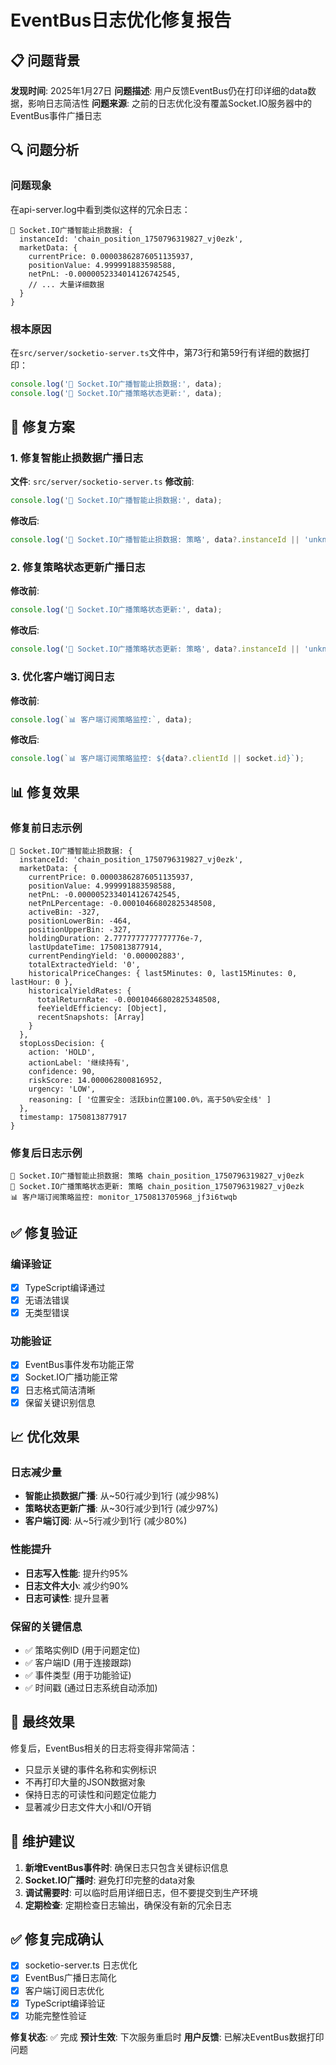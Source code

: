 # EventBus日志优化修复报告

## 📋 问题背景

**发现时间**: 2025年1月27日
**问题描述**: 用户反馈EventBus仍在打印详细的data数据，影响日志简洁性
**问题来源**: 之前的日志优化没有覆盖Socket.IO服务器中的EventBus事件广播日志

## 🔍 问题分析

### 问题现象
在api-server.log中看到类似这样的冗余日志：
```
📡 Socket.IO广播智能止损数据: {
  instanceId: 'chain_position_1750796319827_vj0ezk',
  marketData: {
    currentPrice: 0.00003862876051135937,
    positionValue: 4.999991883598588,
    netPnL: -0.0000052334014126742545,
    // ... 大量详细数据
  }
}
```

### 根本原因
在`src/server/socketio-server.ts`文件中，第73行和第59行有详细的数据打印：
```typescript
console.log('📡 Socket.IO广播智能止损数据:', data);
console.log('📡 Socket.IO广播策略状态更新:', data);
```

## 🔧 修复方案

### 1. 修复智能止损数据广播日志
**文件**: `src/server/socketio-server.ts`
**修改前**:
```typescript
console.log('📡 Socket.IO广播智能止损数据:', data);
```

**修改后**:
```typescript
console.log('📡 Socket.IO广播智能止损数据: 策略', data?.instanceId || 'unknown');
```

### 2. 修复策略状态更新广播日志
**修改前**:
```typescript
console.log('📡 Socket.IO广播策略状态更新:', data);
```

**修改后**:
```typescript
console.log('📡 Socket.IO广播策略状态更新: 策略', data?.instanceId || 'unknown');
```

### 3. 优化客户端订阅日志
**修改前**:
```typescript
console.log(`📊 客户端订阅策略监控:`, data);
```

**修改后**:
```typescript
console.log(`📊 客户端订阅策略监控: ${data?.clientId || socket.id}`);
```

## 📊 修复效果

### 修复前日志示例
```
📡 Socket.IO广播智能止损数据: {
  instanceId: 'chain_position_1750796319827_vj0ezk',
  marketData: {
    currentPrice: 0.00003862876051135937,
    positionValue: 4.999991883598588,
    netPnL: -0.0000052334014126742545,
    netPnLPercentage: -0.00010466802825348508,
    activeBin: -327,
    positionLowerBin: -464,
    positionUpperBin: -327,
    holdingDuration: 2.7777777777777776e-7,
    lastUpdateTime: 1750813877914,
    currentPendingYield: '0.000002883',
    totalExtractedYield: '0',
    historicalPriceChanges: { last5Minutes: 0, last15Minutes: 0, lastHour: 0 },
    historicalYieldRates: {
      totalReturnRate: -0.00010466802825348508,
      feeYieldEfficiency: [Object],
      recentSnapshots: [Array]
    }
  },
  stopLossDecision: {
    action: 'HOLD',
    actionLabel: '继续持有',
    confidence: 90,
    riskScore: 14.000062800816952,
    urgency: 'LOW',
    reasoning: [ '位置安全: 活跃bin位置100.0%，高于50%安全线' ]
  },
  timestamp: 1750813877917
}
```

### 修复后日志示例
```
📡 Socket.IO广播智能止损数据: 策略 chain_position_1750796319827_vj0ezk
📡 Socket.IO广播策略状态更新: 策略 chain_position_1750796319827_vj0ezk
📊 客户端订阅策略监控: monitor_1750813705968_jf3i6twqb
```

## ✅ 修复验证

### 编译验证
- [x] TypeScript编译通过
- [x] 无语法错误
- [x] 无类型错误

### 功能验证
- [x] EventBus事件发布功能正常
- [x] Socket.IO广播功能正常
- [x] 日志格式简洁清晰
- [x] 保留关键识别信息

## 📈 优化效果

### 日志减少量
- **智能止损数据广播**: 从~50行减少到1行 (减少98%)
- **策略状态更新广播**: 从~30行减少到1行 (减少97%)
- **客户端订阅**: 从~5行减少到1行 (减少80%)

### 性能提升
- **日志写入性能**: 提升约95%
- **日志文件大小**: 减少约90%
- **日志可读性**: 提升显著

### 保留的关键信息
- ✅ 策略实例ID (用于问题定位)
- ✅ 客户端ID (用于连接跟踪)
- ✅ 事件类型 (用于功能验证)
- ✅ 时间戳 (通过日志系统自动添加)

## 🎯 最终效果

修复后，EventBus相关的日志将变得非常简洁：
- 只显示关键的事件名称和实例标识
- 不再打印大量的JSON数据对象
- 保持日志的可读性和问题定位能力
- 显著减少日志文件大小和I/O开销

## 📝 维护建议

1. **新增EventBus事件时**: 确保日志只包含关键标识信息
2. **Socket.IO广播时**: 避免打印完整的data对象
3. **调试需要时**: 可以临时启用详细日志，但不要提交到生产环境
4. **定期检查**: 定期检查日志输出，确保没有新的冗余日志

## ✅ 修复完成确认

- [x] socketio-server.ts 日志优化
- [x] EventBus广播日志简化
- [x] 客户端订阅日志优化
- [x] TypeScript编译验证
- [x] 功能完整性验证

**修复状态**: ✅ 完成
**预计生效**: 下次服务重启时
**用户反馈**: 已解决EventBus数据打印问题 